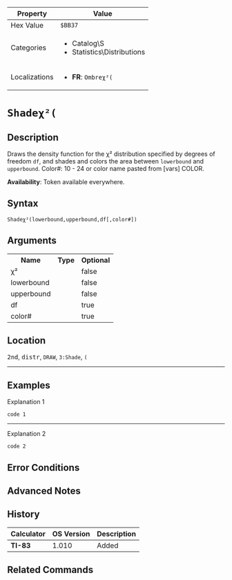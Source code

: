 | Property      | Value |
|---------------|-------|
| Hex Value     | `$BB37`|
| Categories    | <ul><li>Catalog\S</li><li>Statistics\Distributions</li></ul> |
| Localizations | <ul><li><b>FR</b>: `Ombreχ²(`</li></ul> |

# `Shadeχ²(`

## Description
Draws the density function for the χ² distribution specified by degrees of freedom `df`, and shades and colors the area between `lowerbound` and `upperbound`.
Color#: 10 - 24 or color name pasted from [vars] COLOR.


<b>Availability</b>: Token available everywhere.

## Syntax
`Shadeχ²(lowerbound,upperbound,df[,color#])`

## Arguments
<table>
<tr><th>Name</th><th>Type</th><th>Optional</th></tr>

<tr><td>χ²</td><td></td><td>false</td></tr>

<tr><td>lowerbound</td><td></td><td>false</td></tr>

<tr><td>upperbound</td><td></td><td>false</td></tr>

<tr><td>df</td><td></td><td>true</td></tr>

<tr><td>color#</td><td></td><td>true</td></tr>

</table>

## Location
<kbd>2nd</kbd>, <kbd>distr</kbd>, `DRAW`, `3:Shade`, `(`
<hr>

## Examples

Explanation 1
```ti-basic
code 1
```
---
Explanation 2
```ti-basic
code 2
```

## Error Conditions


## Advanced Notes


## History
| Calculator | OS Version | Description |
|------------|------------|-------------|
| <b>TI-83</b> | 1.010 | Added

## Related Commands

    